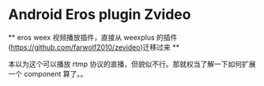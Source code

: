 # Android Eros plugin Zvideo

** eros weex 视频播放插件，直接从 weexplus 的插件(https://github.com/farwolf2010/zevideo)迁移过来 **

本以为这个可以播放 rtmp 协议的直播，但貌似不行。那就权当了解一下如何扩展一个 component 算了。。
